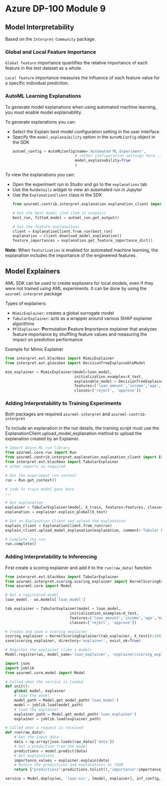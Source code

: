 # Azure DP-100 Module 9

## Model Interpretability
Based on the `Interpret-Community` package.
### Global and Local Feature Importance
`Global feature` importance quantifies the relative importance of each feature in the test dataset as a whole.

`Local feature` importance measures the influence of each feature value for a specific individual prediction.
### AutoML Learning Explanations
To generate model explanations when using automated machine learning, you must enable model explainability.

To generate explanations you can:

* Select the Explain best model configuration setting in the user interface.
* Specify the `model_explanaibility` option in the `AutoMLConfig` object in the SDK
    ```python
    automl_config = AutoMLConfig(name='Automated ML Experiment',
                                # <other configuration settings here...>
                                model_explainability=True
                                )
    ```

To view the explanations you can:

* Open the experiment run in Studio and go to the `explanations` tab
* Use the `RunDetails` widget to view an automated run in Jupyter
* Use the `ExplanationClient` class in the SDK
    ```python
    from azureml.contrib.interpret.explanation.explanation_client import ExplanationClient

    # Get the best model (2nd item in outputs)
    best_run, fitted_model = automl_run.get_output()

    # Get the feature explanations
    client = ExplanationClient.from_run(best_run)
    explanation = client.download_model_explanation()
    feature_importances = explanation.get_feature_importance_dict()
    ```
**Note:** When `featurization` is enabled for automated machine learning, the explanation includes the importance of the engineered features.

## Model Explainers
AML SDK can be used to create explianers for local models, even if they were not trained using AML experiments. It can be done by using the `azureml-interpret` package

Types of explainers:
* `MimicExplainer`: creates a global surrogate model
* `TabularExplainer`: acts as a wrapper around various SHAP explainer algorithms
* `PFIExplainer`: **P**ermutation **F**eature **I**mportance explainer that analyzes feature importance by shuffling feature values and measuring the impact on prediction performance

Example for Mimic Explainer
```python
from interpret.ext.blackbox import MimicExplainer
from interpret.ext.glassbox import DecisionTreeExplainableModel

mim_explainer = MimicExplainer(model=loan_model,
                               initialization_examples=X_test,
                               explainable_model = DecisionTreeExplainableModel,
                               features=['loan_amount','income','age','marital_status'],
                               classes=['reject', 'approve'])
```
### Adding Interpretability to Training Experiments
Both packages are required `azureml-interpret` and `azureml-contrib-interpret`

To include an explanation in the run details, the training script must use the ExplanationClient.upload_model_explanation method to upload the explanation created by an Explainer.


```python
# Import Azure ML run library
from azureml.core.run import Run
from azureml.contrib.interpret.explanation.explanation_client import ExplanationClient
from interpret.ext.blackbox import TabularExplainer
# other imports as required

# Get the experiment run context
run = Run.get_context()

# code to train model goes here
...

# Get explanation
explainer = TabularExplainer(model, X_train, features=features, classes=labels)
explanation = explainer.explain_global(X_test)

# Get an Explanation Client and upload the explanation
explain_client = ExplanationClient.from_run(run)
explain_client.upload_model_explanation(explanation, comment='Tabular Explanation')

# Complete the run
run.complete()
```
### Adding Interpretability to Inferencing
First create a scoring explainer and add it to the `run(raw_data)` function
```python
from interpret.ext.blackbox import TabularExplainer
from azureml.interpret.scoring.scoring_explainer import KernelScoringExplainer, save
from azureml.core import Model

# Get a registered model
loan_model - ws.models['loan_model']

tab_explainer = TabularExplainer(model = loan_model,
                             initialization_examples=X_test,
                             features=['loan_amount','income','age','marital_status'],
                             classes=['reject', 'approve'])

# Create and save a scoring explainer
scoring_explainer = KernelScoringExplainer(tab_explainer, X_test[0:100])
save(scoring_explainer, directory='explainer', exist_ok=True)

# Register the explainer (like a model)
Model.register(ws, model_name='loan_explainer', 'explainer/scoring_explainer.pkl')
```
```python
import json
import joblib
from azureml.core.model import Model

# Called when the service is loaded
def init():
    global model, explainer
    # load the model
    model_path = Model.get_model_path('loan_model')
    model = joblib.load(model_path)
    # load the explainer
    explainer_path = Model.get_model_path('loan_explainer')
    explainer = joblib.load(explainer_path)

# Called when a request is received
def run(raw_data):
    # Get the input data
    data = np.array(json.loads(raw_data)['data'])
    # Get a prediction from the model
    predictions = model.predict(data)
    # Get explanations
    importance_values = explainer.explain(data)
    # Return the predictions and explanations as JSON
    return {"predictions":predictions.tolist(),"importance":importance_values}
```
```python
service = Model.deploy(ws, 'loan-svc', [model, explainer], inf_config, dep_config)
```
